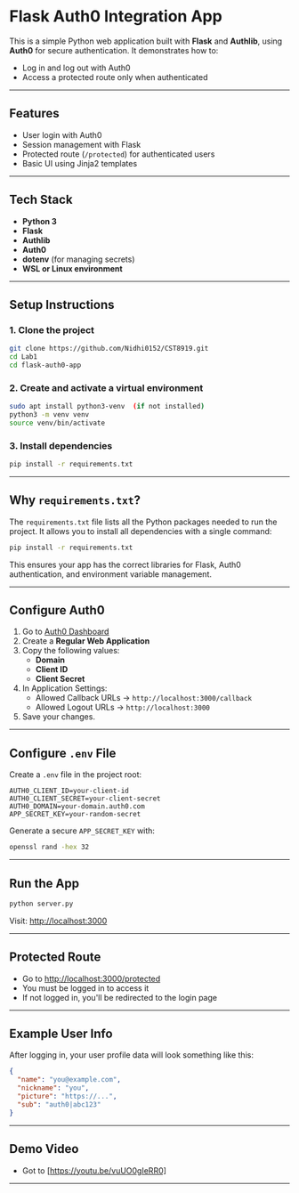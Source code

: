 
#  Flask Auth0 Integration App

This is a simple Python web application built with **Flask** and **Authlib**, using **Auth0** for secure authentication. It demonstrates how to:
- Log in and log out with Auth0
- Access a protected route only when authenticated

---

##  Features

- User login with Auth0
- Session management with Flask
- Protected route (`/protected`) for authenticated users
- Basic UI using Jinja2 templates

---

##  Tech Stack

- **Python 3**
- **Flask**
- **Authlib**
- **Auth0**
- **dotenv** (for managing secrets)
- **WSL or Linux environment**

---

##  Setup Instructions

### 1.  Clone the project

```bash
git clone https://github.com/Nidhi0152/CST8919.git
cd Lab1
cd flask-auth0-app
```

### 2.  Create and activate a virtual environment

```bash
sudo apt install python3-venv  (if not installed)
python3 -m venv venv
source venv/bin/activate
```

### 3.  Install dependencies

```bash
pip install -r requirements.txt
```

---

##  Why `requirements.txt`?

The `requirements.txt` file lists all the Python packages needed to run the project. It allows you to install all dependencies with a single command:

```bash
pip install -r requirements.txt
```

This ensures your app has the correct libraries for Flask, Auth0 authentication, and environment variable management.

---

##  Configure Auth0

1. Go to [Auth0 Dashboard](https://manage.auth0.com)
2. Create a **Regular Web Application**
3. Copy the following values:
   - **Domain**
   - **Client ID**
   - **Client Secret**
4. In Application Settings:
   - Allowed Callback URLs → `http://localhost:3000/callback`
   - Allowed Logout URLs → `http://localhost:3000`
5. Save your changes.

---

##  Configure `.env` File

Create a `.env` file in the project root:

```env
AUTH0_CLIENT_ID=your-client-id
AUTH0_CLIENT_SECRET=your-client-secret
AUTH0_DOMAIN=your-domain.auth0.com
APP_SECRET_KEY=your-random-secret
```

Generate a secure `APP_SECRET_KEY` with:

```bash
openssl rand -hex 32
```

---

##  Run the App

```bash
python server.py
```

Visit: [http://localhost:3000](http://localhost:3000)

---

##  Protected Route

- Go to [http://localhost:3000/protected](http://localhost:3000/protected)
- You must be logged in to access it
- If not logged in, you'll be redirected to the login page

---

##  Example User Info

After logging in, your user profile data will look something like this:

```json
{
  "name": "you@example.com",
  "nickname": "you",
  "picture": "https://...",
  "sub": "auth0|abc123"
}
```

---

##  Demo Video

- Got to [https://youtu.be/vuUO0gIeRR0]
---


